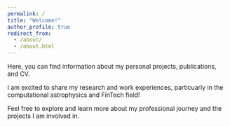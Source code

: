 ```yaml
---
permalink: /
title: "Welcome!"
author_profile: true
redirect_from: 
  - /about/
  - /about.html
---
```


Here, you can find information about my personal projects, publications, and CV. 

I am excited to share my research and work experiences, particuarly in the computational astrophysics and FinTech field!

Feel free to explore and learn more about my professional journey and the projects I am involved in.